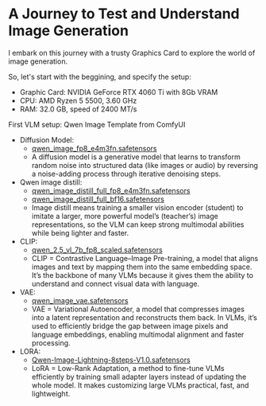 # A Journey to Test and Understand Image Generation

I embark on this journey with a trusty Graphics Card to explore the world of image generation. 

So, let's start with the beggining, and specify the setup:
- Graphic Card: NVIDIA GeForce RTX 4060 Ti with 8Gb VRAM 
- CPU: AMD Ryzen 5 5500, 3.60 GHz
- RAM: 32.0 GB, speed of 2400 MT/s 

First VLM setup: Qwen Image Template from ComfyUI
- Diffusion Model: 
  - [qwen_image_fp8_e4m3fn.safetensors](https://huggingface.co/Comfy-Org/Qwen-Image_ComfyUI/resolve/main/split_files/diffusion_models/qwen_image_fp8_e4m3fn.safetensors)
  - A diffusion model is a generative model that learns to transform random noise into structured data (like images or audio) by reversing a noise-adding process through iterative denoising steps.
- Qwen image distill: 
  - [qwen_image_distill_full_fp8_e4m3fn.safetensors](https://huggingface.co/Comfy-Org/Qwen-Image_ComfyUI/resolve/main/non_official/diffusion_models/qwen_image_distill_full_fp8_e4m3fn.safetensors)
  - [qwen_image_distill_full_bf16.safetensors](https://huggingface.co/Comfy-Org/Qwen-Image_ComfyUI/resolve/main/non_official/diffusion_models/qwen_image_distill_full_bf16.safetensors)
  - Image distill means training a smaller vision encoder (student) to imitate a larger, more powerful model’s (teacher’s) image representations, so the VLM can keep strong multimodal abilities while being lighter and faster.
- CLIP: 
  - [qwen_2.5_vl_7b_fp8_scaled.safetensors](https://huggingface.co/Comfy-Org/Qwen-Image_ComfyUI/resolve/main/split_files/text_encoders/qwen_2.5_vl_7b_fp8_scaled.safetensors)
  - CLIP = Contrastive Language–Image Pre-training, a model that aligns images and text by mapping them into the same embedding space. It’s the backbone of many VLMs because it gives them the ability to understand and connect visual data with language.
- VAE: 
  - [qwen_image_vae.safetensors](https://huggingface.co/Comfy-Org/Qwen-Image_ComfyUI/resolve/main/split_files/vae/qwen_image_vae.safetensors)
  - VAE = Variational Autoencoder, a model that compresses images into a latent representation and reconstructs them back. In VLMs, it’s used to efficiently bridge the gap between image pixels and language embeddings, enabling multimodal alignment and faster processing.
- LORA: 
  - [Qwen-Image-Lightning-8steps-V1.0.safetensors](https://huggingface.co/lightx2v/Qwen-Image-Lightning/resolve/main/Qwen-Image-Lightning-8steps-V1.0.safetensors)
  - LoRA = Low-Rank Adaptation, a method to fine-tune VLMs efficiently by training small adapter layers instead of updating the whole model. It makes customizing large VLMs practical, fast, and lightweight.

  



